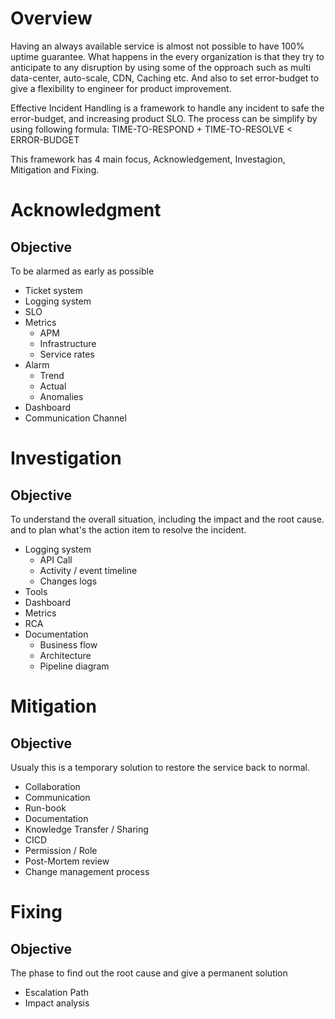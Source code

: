 # Overview
Having an always available service is almost not possible to have 100% uptime guarantee. What happens in the every organization is that they try to anticipate to any disruption by using some of the opproach such as multi data-center, auto-scale, CDN, Caching etc. And also to set error-budget to give a flexibility to engineer for product improvement.

Effective Incident Handling is a framework to handle any incident to safe the error-budget, and increasing product SLO. The process can be simplify by using following formula:
TIME-TO-RESPOND + TIME-TO-RESOLVE < ERROR-BUDGET

This framework has 4 main focus, Acknowledgement, Investagion, Mitigation and Fixing.

# Acknowledgment
## Objective
To be alarmed as early as possible
* Ticket system
* Logging system
* SLO
* Metrics
  * APM
  * Infrastructure
  * Service rates
* Alarm
  * Trend
  * Actual
  * Anomalies
* Dashboard
* Communication Channel

# Investigation
## Objective
To understand the overall situation, including the impact and the root cause. and to plan what's the action item to resolve the incident.
* Logging system
  * API Call
  * Activity / event timeline
  * Changes logs
* Tools
* Dashboard
* Metrics
* RCA
* Documentation
  * Business flow
  * Architecture
  * Pipeline diagram

# Mitigation
## Objective
Usualy this is a temporary solution to restore the service back to normal.
* Collaboration
* Communication
* Run-book
* Documentation
* Knowledge Transfer / Sharing
* CICD
* Permission / Role
* Post-Mortem review
* Change management process

# Fixing
## Objective
The phase to find out the root cause and give a permanent solution
* Escalation Path
* Impact analysis
